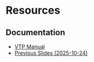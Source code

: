 # Resources

## Documentation

- [VTP Manual](./VTP-Manual_1.pdf)
- [Previous Slides (2025-10-24)](./2025-10-24-figures.pptx)